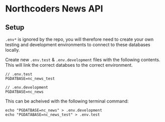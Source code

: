# Northcoders News API
## Setup
`.env*` is ignored by the repo, you will therefore need to create your own testing and development environments to connect to these databases locally.

Create new `.env.test` & `.env.development` files with the following contents. This will link the correct databses to the correct environment.

```
// .env.test
PGDATBASE=nc_news_test

// .env.development
PGDATBASE=nc_news
```

This can be acheived with the following terminal command:
```
echo "PGDATBASE=nc_news" > .env.development
echo "PGDATABASE=nc_news_test" > .env.test
```